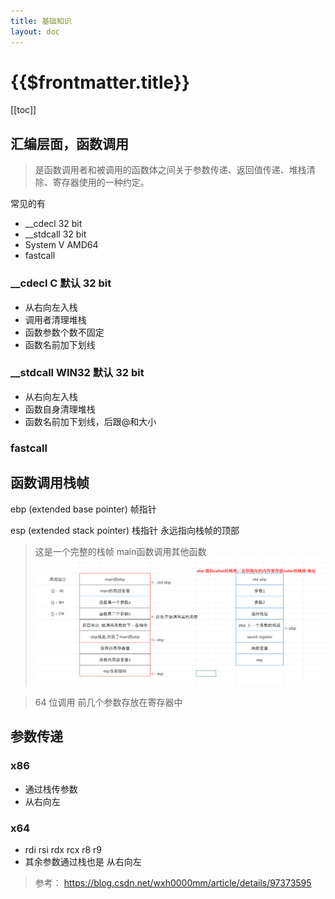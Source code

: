 ```yaml
---
title: 基础知识
layout: doc
---
```

# {{$frontmatter.title}}
[[toc]]

## 汇编层面，函数调用
> 是函数调用者和被调用的函数体之间关于参数传递、返回值传递、堆栈清除、寄存器使用的一种约定。

常见的有
- __cdecl 32 bit
- __stdcall 32 bit
- System V AMD64
- fastcall

### __cdecl C 默认 32 bit
- 从右向左入栈
- 调用者清理堆栈
- 函数参数个数不固定
- 函数名前加下划线

###  __stdcall WIN32 默认 32 bit
- 从右向左入栈
- 函数自身清理堆栈
- 函数名前加下划线，后跟@和大小

### fastcall

## 函数调用栈帧
ebp (extended base pointer) 帧指针

esp (extended stack pointer) 栈指针 永远指向栈帧的顶部

> 这是一个完整的栈帧 main函数调用其他函数
![alt text](image-14.png)

> 64 位调用 前几个参数存放在寄存器中
## 参数传递

### x86
- 通过栈传参数
- 从右向左

### x64
- rdi rsi rdx rcx r8 r9
- 其余参数通过栈也是 从右向左



> 参考： https://blog.csdn.net/wxh0000mm/article/details/97373595